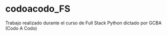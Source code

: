 # codoacodo_FS
Trabajo realizado durante el curso de Full Stack Python dictado por GCBA (Codo A Codo)
